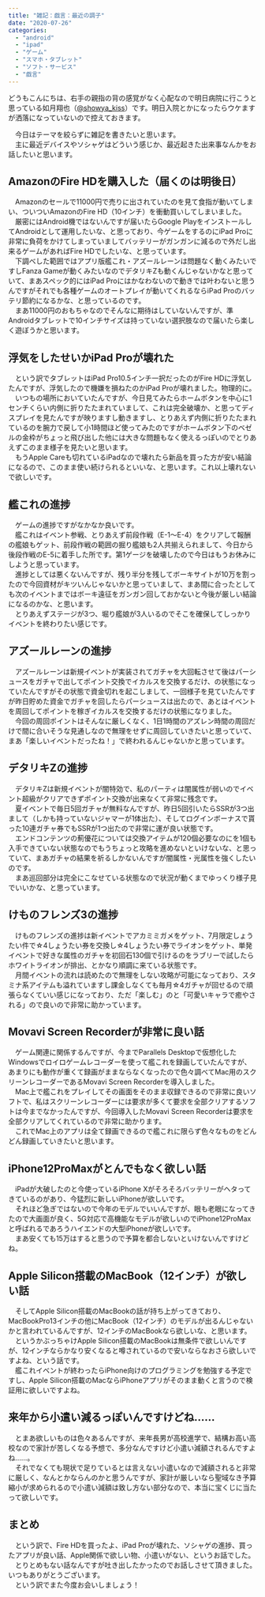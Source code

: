 ```yaml
---
title: "雑記：戯言：最近の調子"
date: "2020-07-26"
categories: 
  - "android"
  - "ipad"
  - "ゲーム"
  - "スマホ・タブレット"
  - "ソフト・サービス"
  - "戯言"
---
```


どうもこんにちは、右手の親指の背の感覚がなく心配なので明日病院に行こうと思っている如月翔也（[@showya\_kiss](http://twitter.com/showya_kiss)）です。明日入院とかになったらウケますが洒落になっていないので控えておきます。  
  
　今日はテーマを絞らずに雑記を書きたいと思います。  
　主に最近デバイスやソシャゲはどういう感じか、最近起きた出来事なんかをお話したいと思います。  

## AmazonのFire HDを購入した（届くのは明後日）

　Amazonのセールで11000円で売りに出されていたのを見て食指が動いてしまい、ついついAmazonのFire HD（10インチ）を衝動買いしてしまいました。  
　厳密にはAndroid機ではないんですが届いたらGoogle PlayをインストールしてAndroidとして運用したいな、と思っており、今ゲームをするのにiPad Proに非常に負荷をかけてしまっていましてバッテリーがガンガンに減るので外だし出来るゲームがあればFire HDでしたいな、と思っています。  
　下調べした範囲ではアプリ版艦これ・アズールレーンは問題なく動くみたいですしFanza Gameが動くみたいなのでデタリキZも動くんじゃないかなと思っていて、まあスペック的にはiPad Proにはかなわないので動きでは叶わないと思うんですがそれでも各種ゲームのオートプレイが動いてくれるならiPad Proのバッテリ節約になるかな、と思っているのです。  
　まあ11000円のおもちゃなのでそんなに期待はしていないんですが、準Androidタブレットで10インチサイズは持っていない選択肢なので届いたら楽しく遊ぼうかと思います。  

## 浮気をしたせいかiPad Proが壊れた

　という訳でタブレットはiPad Pro10.5インチ一択だったのがFire HDに浮気したんですが、浮気したので機嫌を損ねたのかiPad Proが壊れました。物理的に。  
　いつもの場所においていたんですが、今日見てみたらホームボタンを中心に1センチくらい内側に折りたたまれていまして、これは完全破壊か、と思ってディスプレイを見たんですが映りますし動きますし、とりあえず内側に折りたたまれているのを腕力で戻して小1時間ほど使ってみたのですがホームボタン下のベゼルの金枠がちょっと飛び出した他には大きな問題もなく使えるっぽいのでとりあえずこのまま様子を見たいと思います。  
　もうApple Careも切れているiPadなので壊れたら新品を買った方が安い結論になるので、このまま使い続けられるといいな、と思います。これ以上壊れないで欲しいです。  

## 艦これの進捗

　ゲームの進捗ですがなかなか良いです。  
　艦これはイベント参戦、とりあえず前段作戦（E-1〜E-4）をクリアして報酬の艦娘もゲット、前段作戦の範囲の掘り艦娘も2人共揃えられまして、今日から後段作戦のE-5に着手した所です。第1ゲージを破壊したので今日はもうお休みにしようと思っています。  
　進捗としては悪くないんですが、残り半分を残してボーキサイトが10万を割ったので今回資材がキツいんじゃないかと思っていまして、まあ間に合ったとしても次のイベントまではボーキ遠征をガンガン回しておかないと今後が厳しい結論になるのかな、と思います。  
　とりあえずステージが3つ、堀り艦娘が3人いるのでそこを確保してしっかりイベントを終わりたい感じです。  

## アズールレーンの進捗

　アズールレーンは新規イベントが実装されてガチャを大回転させて後はパーシュースをガチャで出してポイント交換でイカルスを交換するだけ、の状態になっていたんですがその状態で資金切れを起こしまして、一回様子を見ていたんですが昨日貯めた資金でガチャを回したらパーシュースは出たので、あとはイベントを周回してポイントを稼ぎイカルスを交換するだけの状態になりました。  
　今回の周回ポイントはそんなに厳しくなく、1日1時間のアズレン時間の周回だけで間に合いそうな見通しなので無理をせずに周回していきたいと思っていて、まあ「楽しいイベントだったね！」で終われるんじゃないかと思っています。  

## デタリキZの進捗

　デタリキZは新規イベントが闇特効で、私のパーティは闇属性が弱いのでイベント超級がクリアできずポイント交換が出来なくて非常に残念です。  
　夏イベントで毎日5回ガチャが無料なんですが、昨日5回引いたらSSRが3つ出まして（しかも持っていないジャマーが1体出た）、そしてログインボーナスで貰った10連ガチャ券でもSSRが1つ出たので非常に運が良い状態です。  
　エンドコンテンツの薊優花については交換アイテムが120個必要なのにを1個も入手できていない状態なのでもうちょっと攻略を進めないといけないな、と思っていて、まあガチャの結果を祈るしかないんですが闇属性・光属性を強くしたいのです。  
　まあ巡回部分は完全にこなせている状態なので状況が動くまでゆっくり様子見でいいかな、と思っています。  

## けものフレンズ3の進捗

　けものフレンズの進捗は新イベントでアカミミガメをゲット、7月限定しょうたい件で☆4しょうたい券を交換し☆4しょうたい券でライオンをゲット、単発イベントで好きな属性のガチャを初回石130個で引けるのをラブリーで試したらホワイトライオンが排出、とかなり順調に来ている状態です。  
　月間イベントの流れは読めたので無理をしない攻略が可能になっており、スタミナ系アイテムも溢れていますし課金しなくても毎月☆4ガチャが回せるので頑張らなくていい感じになっており、ただ「楽しむ」のと「可愛いキャラで癒やされる」ので良いので非常に助かっています。  

## Movavi Screen Recorderが非常に良い話

　ゲーム関連に関係するんですが、今までParallels Desktopで仮想化したWindowsでロイロゲームレコーダーを使って艦これを録画していたんですが、あまりにも動作が重くて録画がままならなくなったので色々調べてMac用のスクリーンレコーダーであるMovavi Screen Recorderを導入しました。  
　Mac上で艦これをプレイしてその画面をそのまま収録できるので非常に良いソフトで、私はスクリーンレコーダーには要求が多くて要求を全部クリアするソフトは今までなかったんですが、今回導入したMovavi Screen Recorderは要求を全部クリアしてくれているので非常に助かります。  
　これでMac上のアプリは全て録画できるので艦これに限らず色々なものをどんどん録画していきたいと思います。  

## iPhone12ProMaxがとんでもなく欲しい話

　iPadが大破したのと今使っているiPhone Xがそろそろバッテリーがヘタってきているのがあり、今猛烈に新しいiPhoneが欲しいです。  
　それほど急ぎではないので今年のモデルでいいんですが、眼も老眼になってきたので大画面が良く、5G対応で高機能なモデルが欲しいのでiPhone12ProMaxと呼ばれるであろうハイエンドの大型iPhoneが欲しいです。  
　まあ安くても15万はすると思うので予算を都合しないといけないんですけどね。  

## Apple Silicon搭載のMacBook（12インチ）が欲しい話

　そしてApple Silicon搭載のMacBookの話が持ち上がってきており、MacBookPro13インチの他にMacBook（12インチ）のモデルが出るんじゃないかと言われているんですが、12インチのMacBookなら欲しいな、と思います。  
　というかぶっちゃけApple Silicon搭載のMacBookは無条件で欲しいんですが、12インチならかなり安くなると噂されているので安いならなおさら欲しいですよね、という話です。  
　艦これイベントが終わったらiPhone向けのプログラミングを勉強する予定ですし、Apple Silicon搭載のMacならiPhoneアプリがそのまま動くと言うので検証用に欲しいですよね。  

## 来年から小遣い減るっぽいんですけどね……

　とまあ欲しいものは色々あるんですが、来年長男が高校進学で、結構お高い高校なので家計が苦しくなる予想で、多分なんですけど小遣い減額されるんですよね……。  
　それでなくても現状で足りているとは言えない小遣いなので減額されると非常に厳しく、なんとかならんのかと思うんですが、家計が厳しいなら聖域なき予算縮小が求められるので小遣い減額は致し方ない部分なので、本当に宝くじに当たって欲しいです。  

## まとめ

　という訳で、Fire HDを買ったよ、iPad Proが壊れた、ソシャゲの進捗、買ったアプリが良い話、Apple関係で欲しい物、小遣いがない、というお話でした。  
　とりとめもない話なんですが吐き出したかったのでお話しさせて頂きました。いつもありがとうございます。  
　という訳でまた今度お会いしましょう！
